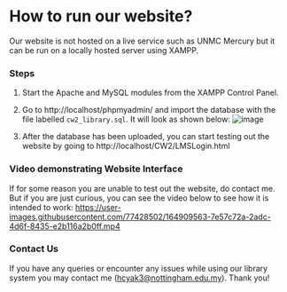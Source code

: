 # How to run our website?
Our website is not hosted on a live service such as UNMC Mercury but it can be run on a locally hosted server using XAMPP. 

### Steps
1. Start the Apache and MySQL modules from the XAMPP Control Panel.
2. Go to http://localhost/phpmyadmin/ and import the database with the file labelled `cw2_library.sql`. It will look as shown below: 
![image](https://user-images.githubusercontent.com/77428502/164909408-39c23674-9f24-499a-a2ed-13908c9cf036.png)

3. After the database has been uploaded, you can start testing out the website by going to http://localhost/CW2/LMSLogin.html

### Video demonstrating Website Interface
If for some reason you are unable to test out the website, do contact me. But if you are just curious, you can see the video below to see how it is intended to work:
https://user-images.githubusercontent.com/77428502/164909563-7e57c72a-2adc-4d6f-8435-e2b116a2b0ff.mp4

### Contact Us
If you have any queries or encounter any issues while using our library system you may contact me (hcyak3@nottingham.edu.my). Thank you!






